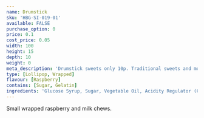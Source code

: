 ```yaml
---
name: Drumstick
sku: 'HBG-SI-019-01'
available: FALSE
purchase_option: 0
price: 0.1
cost_price: 0.05
width: 100
height: 15
depth: 10
weight: 0
meta_description: 'Drumstick sweets only 10p. Traditional sweets and more at Humbugs Confectionery Store. Specialists in satisfying your sweet tooth!'
type: [Lollipop, Wrapped]
flavour: [Raspberry]
contains: [Sugar, Gelatin]
ingredients: 'Glucose Syrup, Sugar, Vegetable Oil, Acidity Regulator (Citric Acid), Gelatine, Emulsifier (Glycerol Mono Stearate), Flavouring, Natural Colour'
---
```

Small wrapped raspberry and milk chews.